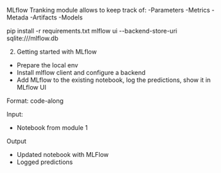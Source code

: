 MLflow Tranking module allows to keep track of:
-Parameters
-Metrics
-Metada
-Artifacts
-Models

pip install -r requirements.txt
mlflow ui --backend-store-uri sqlite:///mlflow.db

2. Getting started with MLflow

- Prepare the local env
- Install mlflow client and configure a backend
- Add MLflow to the existing notebook, log the predictions, show it in MLflow UI

Format: code-along

Input:

- Notebook from module 1

Output

- Updated notebook with MLFlow
- Logged predictions
